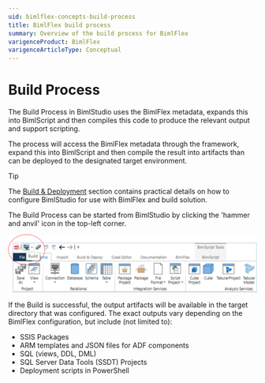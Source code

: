```yaml
---
uid: bimlflex-concepts-build-process
title: BimlFlex build process
summary: Overview of the build process for BimlFlex
varigenceProduct: BimlFlex
varigenceArticleType: Conceptual
---
```

# Build Process

The Build Process in BimlStudio uses the BimlFlex metadata, expands this into BimlScript and then compiles this code to produce the relevant output and support scripting.

The process will access the BimlFlex metadata through the framework, expand this into BimlScript and then compile the result into artifacts than can be deployed to the designated target environment.

> [!TIP]
> The [Build & Deployment](xref:bimlflex-build-solution-overview) section contains practical details on how to configure BimlStudio for use with BimlFlex and build solution.

The Build Process can be started from BimlStudio by clicking the 'hammer and anvil' icon in the top-left corner.

![Starting a Build](images/build-process-anvil.png "Starting a Build")

If the Build is successful, the output artifacts will be available in the target directory that was configured. The exact outputs vary depending on the BimlFlex configuration, but include (not limited to):

* SSIS Packages
* ARM templates and JSON files for ADF components
* SQL (views, DDL, DML)
* SQL Server Data Tools (SSDT) Projects
* Deployment scripts in PowerShell
